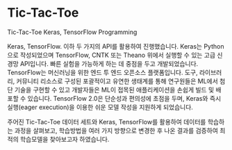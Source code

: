 # Tic-Tac-Toe
Tic-Tac-Toe Keras, TensorFlow Programming

Keras, TensorFlow. 이하 두 가지의 API를 활용하여 진행했습니다.
 Keras는 Python으로 작성되었으며 TensorFlow, CNTK 또는 Theano 위에서 실행할 수 있는 고급 신경망 API입니다. 빠른 실험을 가능하게 하는 데 중점을 두고 개발되었습니다.
 TensorFlow는 머신러닝을 위한 엔드 투 엔드 오픈소스 플랫폼입니다. 도구, 라이브러리, 커뮤니티 리소스로 구성된 포괄적이고 유연한 생태계를 통해 연구원들은 ML에서 첨단 기술을 구현할 수 있고 개발자들은 ML이 접목된 애플리케이션을 손쉽게 빌드 및 배포할 수 있습니다. TensorFlow 2.0은 단순성과 편의성에 초점을 두며, Keras와 즉시 실행(eager execution)을 이용한 쉬운 모델 작성을 지원하게 되었습니다.
 
 주어진 Tic-Tac-Toe 데이터 세트와 Keras, TensorFlow를 활용하여 데이터를 학습하는 과정을 살펴보고, 학습방법을 여러 가지 방향으로 변경한 후 나온 결과를 검증하여 최적의 학습모델을 찾아보고자 하였습니다.
